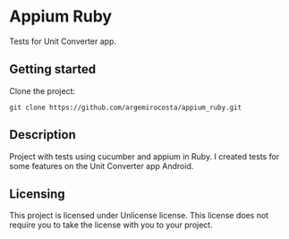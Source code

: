# Appium Ruby

Tests for Unit Converter app.

## Getting started

Clone the project:

```shell
git clone https://github.com/argemirocosta/appium_ruby.git
```

## Description

Project with tests using cucumber and appium in Ruby. I created tests for some features on the Unit Converter app Android.

## Licensing

This project is licensed under Unlicense license. This license does not require
you to take the license with you to your project.
